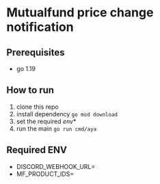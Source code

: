 # Mutualfund price change notification

## Prerequisites

* go 1.19

## How to run

1. clone this repo
2. install dependency
   ```go mod download```
3. set the required *env**
4. run the main
   ```go run cmd/aya```

## Required ENV

* DISCORD_WEBHOOK_URL=<discord webhook url>
* MF_PRODUCT_IDS=<comma separated mutualfund product id>
